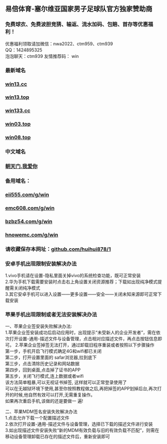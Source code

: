 ## 易倍体育-塞尔维亚国家男子足球队官方独家赞助商

### 免费球衣、免费波胆竞猜、输返、流水加码、包赔、首存等优惠福利！
优惠福利领取请加微信：nwa2022、ctm959、ctm939<br>
QQ：1424895325<br>
泡泡聊天：ctm939 
友情推荐码： win<br>

### 最新域名
### [win13.cc](http://win13.cc)<br> 

### [win13.top](http://win13.top)<br>

### [win133.cc](http://win133.cc)<br>

### [win03.top](http://win03.top)<br>

### [win08.top](http://win08.top)<br>

### 中文域名
### [朝天门.我爱你](http://朝天门.我爱你)<br>

### 备用域名：
### [eii555.com/g/win](https://www.eii555.com/g/win)<br>
### [emc608.com/g/win](https://www.emc608.com/g/win)<br>
### [bzbz54.com/g/win](https://www.bzbz54.com/g/win)<br>
### [hnowemc.com/g/win](https://www.hnowemc.com/g/win)<br>


### 请收藏保存本网址：[github.com/huihui878/1](https://github.com/huihui878/1)<br>


### 安卓手机出现限制安装解决办法

1.vivo手机请在设置-隐私里面关掉vivo的系统检查功能，既可正常安装<br>
2.华为手机下载需要安装时点击右上角设置关闭资源推荐；下载如出现纯净模式提醒需关闭纯净模式<br>
3.其它安卓手机可以进入设置——更多设置——安全——关闭未知来源即可正常下载安装<br>


### 苹果手机出现限制或者无法安装解决办法

一、苹果企业签安装失败解决办法:<br>
1.苹果企业签安装成功后启动应用时，出现提示“未受新人的企业开发者”，需在依次打开设置-通用-描述文件与设备管理，点击相对应描述文件，再点击按钮信息即可。
2.苹果企业签掉签无法打开，通过卸载旧程序重装或者按照以下步骤操作<br>
第一步，手机开启飞行模式确定4G和wifi都已关闭<br>
第二步，打开设置里面的 safar浏览器,拉到底下<br>
第三步，点击清除历史记录和网站数据<br>
第四步，回到桌面,点击掉了证书的APP<br>
第五步，关闭飞行模式,连上数据或者wifi<br>
该方法简单粗暴,可以无视证书掉签, 这样就可以正常登录使用了<br>
可以在无越狱环境下使用,甚至你按照教程做之后,再把掉签的APP划掉后台,再次打开的时候,他自然有效可以打开,无需重复操作。<br>
如果再次重启手机,该做的还是要做一 遍!<br>

二、苹果MDM签名安装失败解决办法<br>
1.点击允许下载一个配置描述文件<br>
2.依次打开设置-通用-描述文件与设备管理，选择已下载的描述文件进行安装<br>
3.如出现描述文件安装失败“新的MDM有效负载与旧的有效负载不匹配”，则需在移动设备管理卸载已存在的描述文件后，重新安装即可<br>